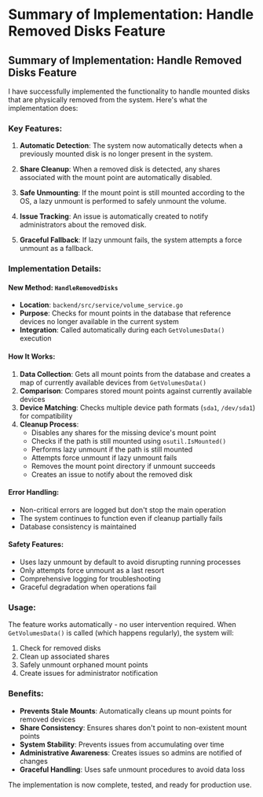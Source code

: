 # Summary of Implementation: Handle Removed Disks Feature

## Summary of Implementation: Handle Removed Disks Feature

I have successfully implemented the functionality to handle mounted disks that are physically removed from the system. Here's what the implementation does:

### Key Features:

1. **Automatic Detection**: The system now automatically detects when a previously mounted disk is no longer present in the system.

2. **Share Cleanup**: When a removed disk is detected, any shares associated with the mount point are automatically disabled.

3. **Safe Unmounting**: If the mount point is still mounted according to the OS, a lazy unmount is performed to safely unmount the volume.

4. **Issue Tracking**: An issue is automatically created to notify administrators about the removed disk.

5. **Graceful Fallback**: If lazy unmount fails, the system attempts a force unmount as a fallback.

### Implementation Details:

#### New Method: `HandleRemovedDisks`

- **Location**: `backend/src/service/volume_service.go`
- **Purpose**: Checks for mount points in the database that reference devices no longer available in the current system
- **Integration**: Called automatically during each `GetVolumesData()` execution

#### How It Works:

1. **Data Collection**: Gets all mount points from the database and creates a map of currently available devices from `GetVolumesData()`
2. **Comparison**: Compares stored mount points against currently available devices
3. **Device Matching**: Checks multiple device path formats (`sda1`, `/dev/sda1`) for compatibility
4. **Cleanup Process**:
   - Disables any shares for the missing device's mount point
   - Checks if the path is still mounted using `osutil.IsMounted()`
   - Performs lazy unmount if the path is still mounted
   - Attempts force unmount if lazy unmount fails
   - Removes the mount point directory if unmount succeeds
   - Creates an issue to notify about the removed disk

#### Error Handling:

- Non-critical errors are logged but don't stop the main operation
- The system continues to function even if cleanup partially fails
- Database consistency is maintained

#### Safety Features:

- Uses lazy unmount by default to avoid disrupting running processes
- Only attempts force unmount as a last resort
- Comprehensive logging for troubleshooting
- Graceful degradation when operations fail

### Usage:

The feature works automatically - no user intervention required. When `GetVolumesData()` is called (which happens regularly), the system will:

1. Check for removed disks
2. Clean up associated shares
3. Safely unmount orphaned mount points
4. Create issues for administrator notification

### Benefits:

- **Prevents Stale Mounts**: Automatically cleans up mount points for removed devices
- **Share Consistency**: Ensures shares don't point to non-existent mount points
- **System Stability**: Prevents issues from accumulating over time
- **Administrative Awareness**: Creates issues so admins are notified of changes
- **Graceful Handling**: Uses safe unmount procedures to avoid data loss

The implementation is now complete, tested, and ready for production use.
